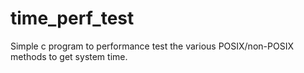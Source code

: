 time_perf_test
==============

Simple c program to performance test the various POSIX/non-POSIX methods to get system time.
